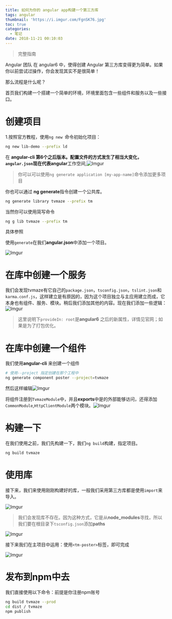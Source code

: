 ```yaml
---
title: 如何为你的 angular app构建一个第三方库
tags: angular
thumbnail: 'https://i.imgur.com/FgnSK76.jpg'
toc: true
categories:
  - 笔记
date: 2018-11-21 00:10:03
---
```



> 完整指南

Angular 团队 在 angular6 中，使得创建 Angular 第三方库变得更为简单。如果你以前尝试过操作，你会发现其实不是很简单！
<!-- more -->
那么流程是什么呢？

首页我们构建一个搭建一个简单的环境，环境里面包含一些组件和服务以及一些接口。

# 创建项目
1.按照官方教程，使用`ng new `命令初始化项目：
```bash
ng new lib-demo --prefix ld
```

在 **angular-cli **第6个之后版本。配置文件的方式发生了相当大变化，`angular.json`现在代表**angular**工作空间,![Imgur](https://i.imgur.com/hqrxvJO.png)

> 你可以可以使用`ng generate application [my-app-name]`命令添加更多项目

你也可以通过 **ng generate**指令创建一个公共库。

```bash
ng generate library tvmaze --prefix tm
```

当然你可以使用简写命令

```bash
ng g lib tvmaze --prefix tm
```

具体参照

[参数]: https://github.com/angular/angular-cli/wiki/generate-library

使用`generate`在我们**angular.json**中添加一个项目。

![Imgur](https://i.imgur.com/TqAopvf.png)

# 在库中创建一个服务

我们会发现tvmaze有它自己的`package.json`，`tsconfig.json`，`tslint.json`和`karma.conf.js`，这样建立是有原因的，因为这个项目独立与主应用建立而成，它本身也有组件、服务、模块。稍后我们添加其他的内容。现在我们添加一些逻辑：![Imgur](https://i.imgur.com/QpW7PHy.png)

> 这里说明下`provideIn: root`是**angular6** 之后的新属性，详情见官网；如果是为了打包优化。

# 在库中创建一个组件

我们使用**angular-cli** 来创建一个组件

```bash
# 使用--project 指定创建在那个工程中
ng generate component poster --project=tvmaze
```

然后这样编辑![Imgur](https://i.imgur.com/2nT8EYz.png)

将组件注册到`TvmazeModule`中，并且**exports**中是的外部能够访问，还得添加 `CommonModule`,`HttpClientModule`两个模块。![Imgur](https://i.imgur.com/8Gtz41h.png)

# 构建一下

在我们使用之前，我们先构建一下，我们`ng build`构建，指定项目。

```bash
ng build tvmaze
```

# 使用库

接下来，我们来使用刚刚构建好的库，一般我们采用第三方库都是使用`import`来导入。

![Imgur](https://i.imgur.com/AEa13g3.png)

> 我们会发现库不存在。因为这种方式，它是从**node_modules**寻找，所以我们要在根目录下`tsconfig.json`添加**paths**

![Imgur](https://i.imgur.com/MIsVVk7.png)

接下来我们在主项目中运用：使用`<tm-poster>`标签，即可完成

![Imgur](https://i.imgur.com/iLG73gQ.png)

# 发布到npm中去

我们直接使用以下命令：前提是你注册npm账号

```bash
ng build tvmaze --prod 
cd dist / tvmaze 
npm publish
```

